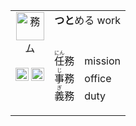 <table align="left"><tr>
<td align="center" valign="top">
  <img src="https://glyphwiki.org/glyph/u52d9.svg" alt=務 height=45px>
  <br>ム<br><br>
  <img src="https://glyphwiki.org/glyph/u52a1.svg" alt=务 height=21px>
  <img src="https://glyphwiki.org/glyph/u6544.svg" alt=敄 height=21px>
<td>
  <b>つと</b>める work<br><br> 
  
  <ruby>任<rt>にん</rt></ruby>務　mission<br>
  <ruby>事<rt>じ</rt></ruby>務　office<br>
  <ruby>義<rt>ぎ</rt></ruby>務　duty<br>
</td>
</tr>
</table>
